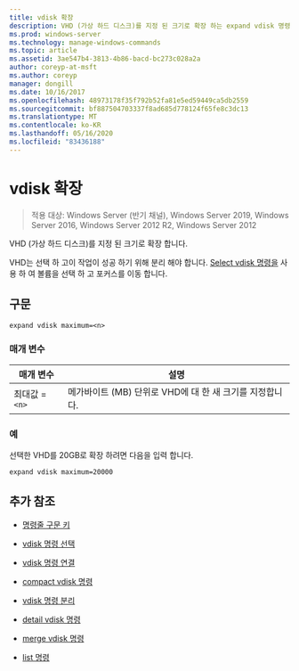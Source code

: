 ```yaml
---
title: vdisk 확장
description: VHD (가상 하드 디스크)를 지정 된 크기로 확장 하는 expand vdisk 명령에 대 한 참조 항목입니다.
ms.prod: windows-server
ms.technology: manage-windows-commands
ms.topic: article
ms.assetid: 3ae547b4-3813-4b86-bacd-bc273c028a2a
author: coreyp-at-msft
ms.author: coreyp
manager: dongill
ms.date: 10/16/2017
ms.openlocfilehash: 48973178f35f792b52fa81e5ed59449ca5db2559
ms.sourcegitcommit: bf887504703337f8ad685d778124f65fe8c3dc13
ms.translationtype: MT
ms.contentlocale: ko-KR
ms.lasthandoff: 05/16/2020
ms.locfileid: "83436188"
---
```

# <a name="expand-vdisk"></a>vdisk 확장

> 적용 대상: Windows Server (반기 채널), Windows Server 2019, Windows Server 2016, Windows Server 2012 R2, Windows Server 2012

VHD (가상 하드 디스크)를 지정 된 크기로 확장 합니다.

VHD는 선택 하 고이 작업이 성공 하기 위해 분리 해야 합니다. [Select vdisk 명령을](select-vdisk.md) 사용 하 여 볼륨을 선택 하 고 포커스를 이동 합니다.

## <a name="syntax"></a>구문

```
expand vdisk maximum=<n>
```

### <a name="parameters"></a>매개 변수

 | 매개 변수 | 설명 |
 |---------- | ----------- |
 | 최대값 =`<n>` | 메가바이트 (MB) 단위로 VHD에 대 한 새 크기를 지정합니다. |

### <a name="examples"></a>예

선택한 VHD를 20GB로 확장 하려면 다음을 입력 합니다.

```
expand vdisk maximum=20000
```

## <a name="additional-references"></a>추가 참조

- [명령줄 구문 키](command-line-syntax-key.md)

- [vdisk 명령 선택](select-vdisk.md)

- [vdisk 명령 연결](attach-vdisk.md)

- [compact vdisk 명령](compact-vdisk.md)

- [vdisk 명령 분리](detach-vdisk.md)

- [detail vdisk 명령](detail-vdisk.md)

- [merge vdisk 명령](merge-vdisk.md)

- [list 명령](list.md)
